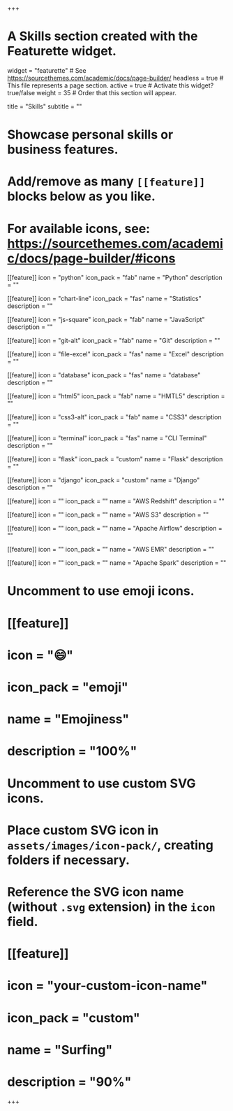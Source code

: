 +++
# A Skills section created with the Featurette widget.
widget = "featurette"  # See https://sourcethemes.com/academic/docs/page-builder/
headless = true  # This file represents a page section.
active = true  # Activate this widget? true/false
weight = 35  # Order that this section will appear.

title = "Skills"
subtitle = ""

# Showcase personal skills or business features.
# 
# Add/remove as many `[[feature]]` blocks below as you like.
# 
# For available icons, see: https://sourcethemes.com/academic/docs/page-builder/#icons

[[feature]]
  icon = "python"
  icon_pack = "fab"
  name = "Python"
  description = ""
  
[[feature]]
  icon = "chart-line"
  icon_pack = "fas"
  name = "Statistics"
  description = ""  
  
[[feature]]
  icon = "js-square"
  icon_pack = "fab"
  name = "JavaScript"
  description = ""

[[feature]]
  icon = "git-alt"
  icon_pack = "fab"
  name = "Git"
  description = ""

[[feature]]
  icon = "file-excel"
  icon_pack = "fas"
  name = "Excel"
  description = ""

[[feature]]
  icon = "database"
  icon_pack = "fas"
  name = "database"
  description = ""

[[feature]]
  icon = "html5"
  icon_pack = "fab"
  name = "HMTL5"
  description = ""

[[feature]]
  icon = "css3-alt"
  icon_pack = "fab"
  name = "CSS3"
  description = ""

[[feature]]
  icon = "terminal"
  icon_pack = "fas"
  name = "CLI Terminal"
  description = ""

[[feature]]
  icon = "flask"
  icon_pack = "custom"
  name = "Flask"
  description = ""

[[feature]]
  icon = "django"
  icon_pack = "custom"
  name = "Django"
  description = ""

[[feature]]
  icon = ""
  icon_pack = ""
  name = "AWS Redshift"
  description = ""

[[feature]]
  icon = ""
  icon_pack = ""
  name = "AWS S3"
  description = ""

[[feature]]
  icon = ""
  icon_pack = ""
  name = "Apache Airflow"
  description = ""

[[feature]]
  icon = ""
  icon_pack = ""
  name = "AWS EMR"
  description = ""

[[feature]]
  icon = ""
  icon_pack = ""
  name = "Apache Spark"
  description = ""


# Uncomment to use emoji icons.
# [[feature]]
#  icon = ":smile:"
#  icon_pack = "emoji"
#  name = "Emojiness"
#  description = "100%"  

# Uncomment to use custom SVG icons.
# Place custom SVG icon in `assets/images/icon-pack/`, creating folders if necessary.
# Reference the SVG icon name (without `.svg` extension) in the `icon` field.
# [[feature]]
#  icon = "your-custom-icon-name"
#  icon_pack = "custom"
#  name = "Surfing"
#  description = "90%"

+++
